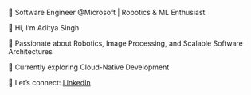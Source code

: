 🔧 Software Engineer @Microsoft | Robotics & ML Enthusiast

👋 Hi, I’m Aditya Singh

👀 Passionate about Robotics, Image Processing, and Scalable Software Architectures

🌱 Currently exploring Cloud-Native Development

🤝 Let’s connect: [LinkedIn](https://www.linkedin.com/in/aditya-singh-243ba8197)

<!---
Aditya-Singh-SSJ2/Aditya-Singh-SSJ2 is a ✨ special ✨ repository because its `README.md` (this file) appears on your GitHub profile.
You can click the Preview link to take a look at your changes.
--->

